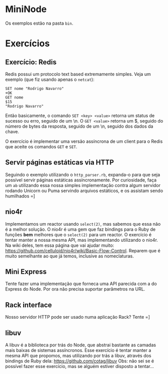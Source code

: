 # MiniNode

Os exemplos estão na pasta `bin`.

# Exercícios

## Exercício: Redis
Redis possui um protocolo text based extremamente simples. Veja um exemplo (que fiz usando apenas o `netcat`):

```
SET nome "Rodrigo Navarro"
+OK
GET nome
$15
"Rodrigo Navarro"
```

Então basicamente, o comando `SET <key> <value>` retorna um status de sucesso ou erro, seguido de um \n.
O `GET <value>` retorna um $, seguido do número de bytes da resposta, seguido de um \n, seguido dos dados da chave.

O exercício é implementar uma versão assíncrona de um client para o Redis que aceite os comandos `GET` e `SET`.

## Servir páginas estáticas via HTTP
Seguindo o exemplo utilizando o `http_parser.rb`, expanda-o para que seja possível servir páginas estáticas assíncronamente. 
Por curiosidade, faça um `ab` utilizando essa nossa simples implementação contra algum servidor rodando Unicorn ou Puma servindo arquivos estáticos, e os assistam sendo humilhados =]

## nio4r
Implementamos um reactor usando `select(2)`, mas sabemos que essa não é a melhor solução. O nio4r é uma gem que faz bindings para o Ruby de funções **bem** melhores que o `select(2)` para um reactor.
O exercício é tentar manter a nossa mesma API, mas implementando utilizando o nio4r. Na wiki deles, tem essa página que vai ajudar muito: https://github.com/celluloid/nio4r/wiki/Basic-Flow-Control. Reparem que é muito semelhante ao que já temos, inclusive as nomeclaturas.

## Mini Express
Tente fazer uma implementação que forneca uma API parecida com a do Express do Node. Por ora não precisa suportar parâmetros na URL.

## Rack interface
Nosso servidor HTTP pode ser usado numa aplicação Rack? Tente =]

## libuv
A libuv é a biblioteca por trás do Node, que abstrai bastante as camadas mais baixas de sistemas assíncronos.
Esse exercício é tentar manter a mesma API que propomos, mas utilizando por trás a libuv, através dos bindings de Ruby dela: https://github.com/cotag/libuv
Obs: não sei se é possível fazer esse exercício, mas se alguém estiver disposto a tentar...
